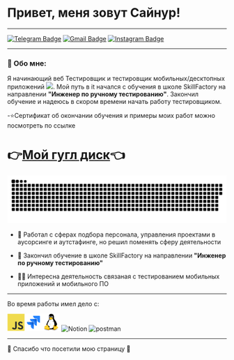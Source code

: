 
# Привет, меня зовут Сайнур!

---

[![Telegram Badge](https://img.shields.io/badge/-saynur_vici-blue?style=flat&logo=Telegram&logoColor=white)](https://t.me/saynur_vici) 
[![Gmail Badge](https://img.shields.io/badge/-saynurahad-c14438?style=flat&logo=Gmail&logoColor=white&link=mailto:saynurahad@gmail.com)](mailto:saynurahad@gmail.com) 
[![Instagram Badge](https://img.shields.io/badge/-@saynur_vici-purple?style=flat&logo=instagram&logoColor=white&link=https://instagram.com/saynur_vici)](https://instagram.com/saynur_vici)

---

### 🙂 Обо мне:

Я начинающий веб Тестировщик и тестировщик мобильных/десктопных приложений <img src="https://media.giphy.com/media/WUlplcMpOCEmTGBtBW/giphy.gif" width="30px">. Мой путь в it начался с обучения в школе SkillFactory на направлении **"Инженер по ручному тестированию"**. Закончил обучение и надеюсь в скором времени начать работу тестировщиком.  

-⭐Сертификат об окончании обучения и примеры моих работ можно посмотреть по ссылке 
# 👉[Мой гугл диск](https://drive.google.com/drive/folders/17MJaRNf4g7pCiMtmoV6pGexIFfqDM76H)👈

<p align="center">
 <img width="600" src="assets/github-snake.svg" alt="snake"/>
</p>

- 🙌 Работал с сферах подбора персонала, управления проектами в аусорсинге и аутстафинге, но решил поменять сферу деятельности 

- 🧠 Закончил обучение  в школе SkillFactory на направлении **"Инженер по ручному тестированию"**

- 👨‍💻 Интересна деятельность связаная с тестированием мобильных приложений и мобильного ПО 
  
---

Во время работы имел дело с:

<img src="https://github.com/devicons/devicon/blob/master/icons/javascript/javascript-original.svg" title="javascript" alt="javascript" width="40" height="40"/><img src="https://github.com/devicons/devicon/blob/master/icons/jira/jira-original.svg" title="jira" alt="jira" width="40" height="40"/><img src="https://github.com/devicons/devicon/blob/master/icons/linux/linux-original.svg" title="linux" alt="linux" width="40" height="40"/>&nbsp;<img src="https://upload.wikimedia.org/wikipedia/commons/e/e9/Notion-logo.svg" title="Notion" alt="Notion" width="40" height="40"/>&nbsp;<img src="https://github.com/simple-icons/simple-icons/blob/develop/icons/postman.svg" title="postman" alt="postman" width="40" height="40"/>&nbsp;

---
 🙏 Спасибо что посетили мою страницу 🙏
<!---
SaynurAhadov/SaynurAhadov is a ✨ special ✨ repository because its `README.md` (this file) appears on your GitHub profile.
You can click the Preview link to take a look at your changes.
--->
